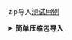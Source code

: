 zip导入[测试用例](./src/test/java/cn/wisewe/docx4j/input/builder/compression/CompressionImporterSpec.java)

<details>
<summary><b>简单压缩包导入</b></summary>

```java
CompressionImporter.create(new FileInputStream(FileUtil.brotherPath(this.getClass(),"/complex.zip")))
    // 文件处理
    .file((s,is)->{
    // 解析压缩包中的excel文件
    if(FileUtil.suffix(s).equals("xlsx")){
    ImportResult<Person> result=
    SpreadSheetImporter.create(is,false)
    .skip(1)
    .sheet(0)
    .resolve(Person.class);
    System.out.println(result.hasInvalid());
    System.out.println(result.getSkip());
    System.out.println(result.getInvalidRecords());
    System.out.println(result.getValidRecords());
    }

    // 继续解压压缩文件
    if(FileUtil.suffix(s).equals("zip")){
    CompressionImporter.create(is,false)
    // 目录处理
    .folder(ns->System.out.printf("folder %s\n",ns))
    // 文件处理
    .file((ns,nis)->System.out.printf("file %s\n",ns))
    .resolve();
    }
    })
    .resolve();
```

</details>
